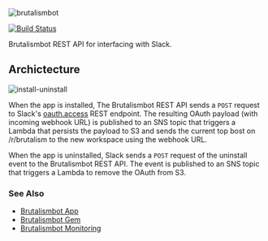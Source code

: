 <img alt="brutalismbot" src="https://brutalismbot.com/banner.png"/>

[![Build Status](https://travis-ci.com/brutalismbot/api.svg?branch=master)](https://travis-ci.com/brutalismbot/api)

Brutalismbot REST API for interfacing with Slack.

## Archictecture

<img alt="install-uninstall" src="https://brutalismbot.com/arch-install-uninstall.png"/>

When the app is installed, The Brutalismbot REST API sends a `POST` request to Slack's [oauth.access](https://api.slack.com/methods/oauth.access) REST endpoint. The resulting OAuth payload (with incoming webhook URL) is published to an SNS topic that triggers a Lambda that persists the payload to S3 and sends the current top bost on /r/brutalism to the new workspace using the webhook URL.

When the app is uninstalled, Slack sends a `POST` request of the uninstall event to the Brutalismbot REST API. The event is published to an SNS topic that triggers a Lambda to remove the OAuth from S3.

### See Also

- [Brutalismbot App](https://github.com/brutalismbot/brutalismbot)
- [Brutalismbot Gem](https://github.com/brutalismbot/gem)
- [Brutalismbot Monitoring](https://github.com/brutalismbot/monitoring)
